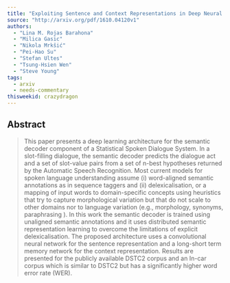 ```yaml
---
title: "Exploiting Sentence and Context Representations in Deep Neural Models   for Spoken Language Understanding"
source: "http://arxiv.org/pdf/1610.04120v1"
authors:
  - "Lina M. Rojas Barahona"
  - "Milica Gasic"
  - "Nikola Mrkšić"
  - "Pei-Hao Su"
  - "Stefan Ultes"
  - "Tsung-Hsien Wen"
  - "Steve Young"
tags:
  - arxiv
  - needs-commentary
thisweekid: crazydragon
---
```

## Abstract
>   This paper presents a deep learning architecture for the semantic decoder
> component of a Statistical Spoken Dialogue System. In a slot-filling dialogue,
> the semantic decoder predicts the dialogue act and a set of slot-value pairs
> from a set of n-best hypotheses returned by the Automatic Speech Recognition.
> Most current models for spoken language understanding assume (i) word-aligned
> semantic annotations as in sequence taggers and (ii) delexicalisation, or a
> mapping of input words to domain-specific concepts using heuristics that try to
> capture morphological variation but that do not scale to other domains nor to
> language variation (e.g., morphology, synonyms, paraphrasing ). In this work
> the semantic decoder is trained using unaligned semantic annotations and it
> uses distributed semantic representation learning to overcome the limitations
> of explicit delexicalisation. The proposed architecture uses a convolutional
> neural network for the sentence representation and a long-short term memory
> network for the context representation. Results are presented for the publicly
> available DSTC2 corpus and an In-car corpus which is similar to DSTC2 but has a
> significantly higher word error rate (WER).
> 